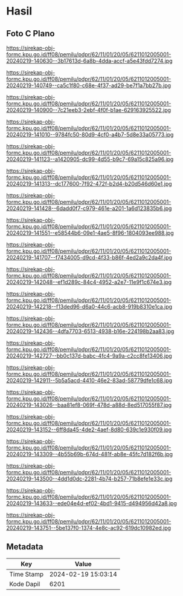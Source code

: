 # Hasil

## Foto C Plano

https://sirekap-obj-formc.kpu.go.id/ff08/pemilu/pdpr/62/11/01/20/05/6211012005001-20240219-140630--3b17613d-6a8b-4dda-accf-a5e43fdd7274.jpg

https://sirekap-obj-formc.kpu.go.id/ff08/pemilu/pdpr/62/11/01/20/05/6211012005001-20240219-140749--ca5c1f80-c68e-4f37-ad29-be7f1a7bb27b.jpg

https://sirekap-obj-formc.kpu.go.id/ff08/pemilu/pdpr/62/11/01/20/05/6211012005001-20240219-140900--7c21eeb3-2ebf-4f0f-b1ae-629163925522.jpg

https://sirekap-obj-formc.kpu.go.id/ff08/pemilu/pdpr/62/11/01/20/05/6211012005001-20240219-141010--9784fc50-80d9-4cf0-a4b7-5d8e33a05773.jpg

https://sirekap-obj-formc.kpu.go.id/ff08/pemilu/pdpr/62/11/01/20/05/6211012005001-20240219-141123--a1420905-dc99-4d55-b9c7-69a15c825a96.jpg

https://sirekap-obj-formc.kpu.go.id/ff08/pemilu/pdpr/62/11/01/20/05/6211012005001-20240219-141313--dc177600-7f92-472f-b2d4-b20d546d60e1.jpg

https://sirekap-obj-formc.kpu.go.id/ff08/pemilu/pdpr/62/11/01/20/05/6211012005001-20240219-141428--6dadd0f7-c979-461e-a201-1a6d123835b6.jpg

https://sirekap-obj-formc.kpu.go.id/ff08/pemilu/pdpr/62/11/01/20/05/6211012005001-20240219-141551--e58544b6-09e1-4ae5-8f96-1804093ee988.jpg

https://sirekap-obj-formc.kpu.go.id/ff08/pemilu/pdpr/62/11/01/20/05/6211012005001-20240219-141707--f7434005-d9cd-4f33-b86f-4ed2a9c2da4f.jpg

https://sirekap-obj-formc.kpu.go.id/ff08/pemilu/pdpr/62/11/01/20/05/6211012005001-20240219-142048--ef1d289c-84c4-4952-a2e7-11e9f1c674e3.jpg

https://sirekap-obj-formc.kpu.go.id/ff08/pemilu/pdpr/62/11/01/20/05/6211012005001-20240219-142218--f13ded96-d6a0-44c6-acb8-919b8310e1ca.jpg

https://sirekap-obj-formc.kpu.go.id/ff08/pemilu/pdpr/62/11/01/20/05/6211012005001-20240219-142436--4dfa7703-6513-4938-b16e-224198b2aa83.jpg

https://sirekap-obj-formc.kpu.go.id/ff08/pemilu/pdpr/62/11/01/20/05/6211012005001-20240219-142727--bb0c137d-babc-4fc4-9a9a-c2cc8fe13406.jpg

https://sirekap-obj-formc.kpu.go.id/ff08/pemilu/pdpr/62/11/01/20/05/6211012005001-20240219-142911--5b5a5acd-4410-46e2-83ad-58779dfe1c68.jpg

https://sirekap-obj-formc.kpu.go.id/ff08/pemilu/pdpr/62/11/01/20/05/6211012005001-20240219-143026--baa81ef8-069f-478d-a88d-8ed517055f87.jpg

https://sirekap-obj-formc.kpu.go.id/ff08/pemilu/pdpr/62/11/01/20/05/6211012005001-20240219-143152--6ff8da45-4de2-4aef-8d80-639c1e930f09.jpg

https://sirekap-obj-formc.kpu.go.id/ff08/pemilu/pdpr/62/11/01/20/05/6211012005001-20240219-143309--4b55b69b-674d-481f-ab8e-45fc7d182f6b.jpg

https://sirekap-obj-formc.kpu.go.id/ff08/pemilu/pdpr/62/11/01/20/05/6211012005001-20240219-143500--4dd1d0dc-2281-4b74-b257-71b8efe1e33c.jpg

https://sirekap-obj-formc.kpu.go.id/ff08/pemilu/pdpr/62/11/01/20/05/6211012005001-20240219-143633--ede04e4d-ef02-4bd1-9415-d494956d42a8.jpg

https://sirekap-obj-formc.kpu.go.id/ff08/pemilu/pdpr/62/11/01/20/05/6211012005001-20240219-143751--5be137f0-1374-4e8c-ac92-619dc10982ed.jpg


## Metadata

| Key        | Value               |
| ---------- | ------------------- |
| Time Stamp | 2024-02-19 15:03:14 |
| Kode Dapil | 6201                |



